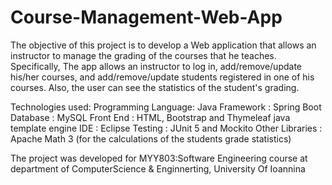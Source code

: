 # Course-Management-Web-App
The objective of this project is to develop a Web application that allows an instructor to manage the
grading of the courses that he teaches. Specifically, The app allows an instructor to log in,
add/remove/update his/her courses, and add/remove/update students registered in one of his courses.
Also, the user can see the statistics of the student's grading.

Technologies used:
    Programming Language: Java
    Framework : Spring Boot
    Database : MySQL
    Front End : HTML, Bootstrap and Thymeleaf java template engine
    IDE : Eclipse
    Testing : JUnit 5 and Mockito
    Other Libraries : Apache Math 3 (for the calculations of the students grade statistics)
    
The project was developed for ΜΥΥ803:Software Engineering course at department of ComputerScience & Enginnerting, 
University Of Ioannina
